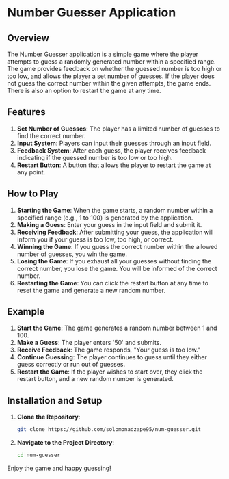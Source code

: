 # Number Guesser Application

## Overview

The Number Guesser application is a simple game where the player attempts to guess a randomly generated number within a specified range. The game provides feedback on whether the guessed number is too high or too low, and allows the player a set number of guesses. If the player does not guess the correct number within the given attempts, the game ends. There is also an option to restart the game at any time.

## Features

1. **Set Number of Guesses**: The player has a limited number of guesses to find the correct number.
2. **Input System**: Players can input their guesses through an input field.
3. **Feedback System**: After each guess, the player receives feedback indicating if the guessed number is too low or too high.
4. **Restart Button**: A button that allows the player to restart the game at any point.

## How to Play

1. **Starting the Game**: When the game starts, a random number within a specified range (e.g., 1 to 100) is generated by the application.
2. **Making a Guess**: Enter your guess in the input field and submit it.
3. **Receiving Feedback**: After submitting your guess, the application will inform you if your guess is too low, too high, or correct.
4. **Winning the Game**: If you guess the correct number within the allowed number of guesses, you win the game.
5. **Losing the Game**: If you exhaust all your guesses without finding the correct number, you lose the game. You will be informed of the correct number.
6. **Restarting the Game**: You can click the restart button at any time to reset the game and generate a new random number.

## Example

1. **Start the Game**: The game generates a random number between 1 and 100.
2. **Make a Guess**: The player enters '50' and submits.
3. **Receive Feedback**: The game responds, "Your guess is too low."
4. **Continue Guessing**: The player continues to guess until they either guess correctly or run out of guesses.
5. **Restart the Game**: If the player wishes to start over, they click the restart button, and a new random number is generated.

## Installation and Setup

1. **Clone the Repository**:

   ```bash
   git clone https://github.com/solomonadzape95/num-guesser.git
   ```

2. **Navigate to the Project Directory**:

   ```bash
   cd num-guesser
   ```

Enjoy the game and happy guessing!
